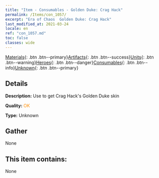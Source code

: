 ```yaml
---
title: "Item - Consumables - Golden Duke: Crag Hack"
permalink: /Items/con_1057/
excerpt: "Era of Chaos  Golden Duke: Crag Hack"
last_modified_at: 2021-03-24
locale: en
ref: "con_1057.md"
toc: false
classes: wide
---
```

 [Materials](/Items/){: .btn .btn--primary}[Artifacts](/Items/Artifacts/){: .btn .btn--success}[Units](/Items/Units/){: .btn .btn--warning}[Heroes](/Items/Heroes/){: .btn .btn--danger}[Consumables](/Items/Consumables/){: .btn .btn--info}[Unknown](/Items/Unknown/){: .btn .btn--primary}

## Details
 **Description:** Use to get Crag Hack's Golden Duke skin

 **Quality:** <span style="color: #FF8C00">OK</span>

 **Type:** Unknown

## Gather

  None

## This item contains:

  None


